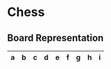 # Chess


## Board Representation
|a |b| c|d |e |f |g| h |i |
| --- | --- | --- | --- | --- | --- | --- | --- | --- |